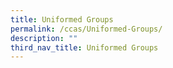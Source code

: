 ```yaml
---
title: Uniformed Groups
permalink: /ccas/Uniformed-Groups/
description: ""
third_nav_title: Uniformed Groups
---
```

